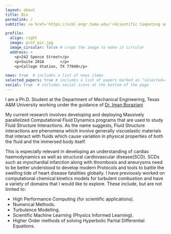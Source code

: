 ```yaml
---
layout: about
title: Bio
permalink: /
subtitle: <a href='https://scbl.engr.tamu.edu/'>Scientific Computing and Biofluids Lab, Texas A&M University </a>.

profile:
  align: right
  image: prof_pic.jpg
  image_circular: false # crops the image to make it circular
  address: >
    <p>242 Spence Street</p>
    <p>Suite 201A       </p>
    <p>College Station, TX 77840</p>

news: true  # includes a list of news items
selected_papers: true # includes a list of papers marked as "selected={true}"
social: true  # includes social icons at the bottom of the page
---
```

I am a Ph.D. Student at the Department of Mechanical Engineering, Texas A&M University working under the guidance of <a href='https://engineering.tamu.edu/mechanical/profiles/borazjani-iman.html'> Dr. Iman Borazjani </a>

My current research involves developing and deploying Massively parallelized Computational Fluid Dynamics programs that are used to study Fluid Structure Interactions. As the name suggests, Fluid Structure interactions are phenomena which involve generally viscoelastic materials that interact with fluids which cause variation in physical properties of both the fluid and the immersed body itself.

This is  especially relevant in developing an understanding of cardiac haemodynamics as well as structural cardiovascular disease(SCD). SCDs such as myochardial infarction along with thrombosis and aneurysms need to be better understood to develop  modern Protocols and tools to battle the swelling tide of  heart disease fatalities globally.
I have previously worked on computational chemical kinetics models for turbulent combustion and have a variety of domains that I would like to explore. These include, but are not limited to: 

 - High Performance Computing (for scientific applications).
 - Numerical Methods.
 - Turbulence Modelling. 
 - Scientific Machine Learning (Physics Informed Learning).
 - Higher Order methods of solving Hyperbolic Partial Differential Equations.
